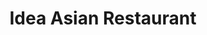 ---
layout: place
title: Idea Asian Restaurant
permalink: /new-jersey/clarksboro/idea-asian-restaurant.html
stateAbbr: NJ
stateName: New Jersey
cityName: Clarksboro
seo:
  type: restaurant
  links: https://m.facebook.com/people/Idea-Asian/100057585603666/
place_id: ChIJZ2dZJQ3bxokRNYHZtbOl7d4
photos:
  - name: >-
      places/ChIJZ2dZJQ3bxokRNYHZtbOl7d4/photos/AeeoHcJsTSGpnRhJJb1O4AwDHsf2_4vPboNWx3gBQwzfLiBf0mtjdTwDB4AgEc4Aqgg9nJZmZEtn3InHcY4jyi0UdtQNsnZ11Oy_oyLOccb9wRzESQM_GnuNhTsUccmB6fADfQbYcHAzbV349NDYDymQUQMUF9dvmKKs-6OU1ZNHzinRtptpnC0aTSn7VeupzQOKTV3frriq0Anvn2PPtBvqt7z1vjThBj2JqXaoRoWlXezRWW6eG3af6gyhNEGJhT-VV3zhNIFvaDX3A8-Y8JSnRgft1y2xQImxqMTwv8xv02mW3Zgjb3YqnNWI9nsoZXHkE0PPC0fo4ATCYh8mubsxTHGDY4oEtEg2DH2jiRxe4VtLku-FfUEBLDSk-0n2Rl7QMzYODIFFI5NEbJssuT9DZOZafh8WXUpDALHA9OPz0Cox8OAM
    widthPx: 1896
    heightPx: 2209
    authorAttributions:
      - displayName: Mike DeMeo
        uri: https://maps.google.com/maps/contrib/109180707600581243852
        photoUri: >-
          https://lh3.googleusercontent.com/a-/ALV-UjVKyFg7rVDztNh1e937bCRztyX5eC6Jg5CJ0XoKly02mcI1nn8Z=s100-p-k-no-mo
    flagContentUri: >-
      https://www.google.com/local/imagery/report/?cb_client=maps_api_places.places_api&image_key=!1e10!2sCIHM0ogKEICAgICkqsTEsAE&hl=en-US
    googleMapsUri: >-
      https://www.google.com/maps/place//data=!3m4!1e2!3m2!1sCIHM0ogKEICAgICkqsTEsAE!2e10!4m2!3m1!1s0x89c6db0d25596767:0xdeeda5b3b5d98135
  - name: >-
      places/ChIJZ2dZJQ3bxokRNYHZtbOl7d4/photos/AeeoHcLBzEpWV0r6SVppZwgLHSZLvA-GBRUz5npOnfqN8sphH7ZSQi16c9HyEU5adhCpvPod9BTENlVS8lxKNxfl7-60tFlcA0FpHTPDTXI-ZkybPPP7Tml-Pkf0le4m1qVjoGXpFCh35QpmOLCur9OBKXbpW0F5iRNdiq8XU1xUbRHynYuG4r0iBtTmNM4a4YSk4HF5ebIySBFs1yE-b-XtLdUp2xyY-uQX9BRJOqyxs5FL_fUvXYk42NsoTKu8zkgiA_ICXAnyXvoYRkA4Vwaf0aSjIx_wi8s2cqPKRqC_5tu5OsrQpa382zsXihGo678CHFKG9n9q7J-BMuOHri3cyHdEI4lfimj1DbjKinYcXI62yPZX9tcQv9UqJsVOpc0Pj1BW7Ng12TENItjFFl2ScmS8fwdqz75m5niBuP2cmmI
    widthPx: 4032
    heightPx: 3024
    authorAttributions:
      - displayName: Tanya Ponce
        uri: https://maps.google.com/maps/contrib/117124493567336593499
        photoUri: >-
          https://lh3.googleusercontent.com/a-/ALV-UjWJFqnbvCGMcmsX9hOX0ap3ACtQ3JIH-R-o78etcGFehy55D2vD=s100-p-k-no-mo
    flagContentUri: >-
      https://www.google.com/local/imagery/report/?cb_client=maps_api_places.places_api&image_key=!1e10!2sCIHM0ogKEICAgIDMyrHHRA&hl=en-US
    googleMapsUri: >-
      https://www.google.com/maps/place//data=!3m4!1e2!3m2!1sCIHM0ogKEICAgIDMyrHHRA!2e10!4m2!3m1!1s0x89c6db0d25596767:0xdeeda5b3b5d98135
  - name: >-
      places/ChIJZ2dZJQ3bxokRNYHZtbOl7d4/photos/AeeoHcIXlouDVocPnqb-dGJ_cMht2wGKKZb0q-ajnBaiwcgJZgN1MApVVNBoHfto671agUJZiKc2bmYaC7e4XoqfN_zznvBiXM-Z5asdT_6dT13KBbl5yZN4YVgCVcIFuMd7RUF_PuTwVO9B7uVMEt2DFaZJ1l0ijnPzImbJl3RXnty1_K9jQNaodo_FZagYa7ydQNezHjrxgh0AjpJh1GLFIsrgSheDCchf8S8gjBNwna7f3TuraWnobWGuSEm1o5B6gFnvGtssH5rX1br6OY0OfVt-0GTswiAC8pw7aLoz6XrPq9z9XSXiLgf9f0_p0a6rxb1ym5m_QKdF0v-E8jeTOO343MLdruZbQauZ9OEDMokei1KxLHVIK_D9K_KzkEZQLQ9B4Wl56LuOuvliyJ6eTw3hN7aop0niZ1W8VGZ1IRQRNTvo
    widthPx: 2268
    heightPx: 4032
    authorAttributions:
      - displayName: Brian Lux
        uri: https://maps.google.com/maps/contrib/102949564312701716607
        photoUri: >-
          https://lh3.googleusercontent.com/a-/ALV-UjVPm_pX5pYqX4axal2xuaTcTLZgy4az0gzgm8Ph7kbKpnxQc0-EfQ=s100-p-k-no-mo
    flagContentUri: >-
      https://www.google.com/local/imagery/report/?cb_client=maps_api_places.places_api&image_key=!1e10!2sCIHM0ogKEICAgIDp79K0vAE&hl=en-US
    googleMapsUri: >-
      https://www.google.com/maps/place//data=!3m4!1e2!3m2!1sCIHM0ogKEICAgIDp79K0vAE!2e10!4m2!3m1!1s0x89c6db0d25596767:0xdeeda5b3b5d98135
  - name: >-
      places/ChIJZ2dZJQ3bxokRNYHZtbOl7d4/photos/AeeoHcJdQDzO-1AEXHf2NqX0vmFjkJmS5YxchnQx5StE7qK0ZbnGS8fIXoTSIaQo0jb5Noqg4Avhg4M-zv8wcgLcp-Q35HBa71zCnmIWyEiGgG1iXdLUNmDVmuU636BqpdT6Y__u4wLUxNbQLHK-gAIYQVCHUz_7UKl0SJ_-9mhvvyFQhdkOC0P9RYr4_zVCULHHmv0yHNCVm0SXPN9fHgJT16VpjzHr7V7ucDRu-r39Ax8T3_saW5RZQEetIo6sSIprcAT8VZ31sHy6bvdNTSQOOavJOPrvn61HgQMJ8EqNUophOcHz3aFudu51f4PIkWBbZlrYXHxPqzvuEHP7d3gTkqcUwcpe-YSD1NtfMFEXHdpCkN8QTen0H7e6U4f7Kf6_ZWwjIrO2olKod_cXpsilGy-Mi9P38OPVoPaCKXp040tb4w
    widthPx: 1440
    heightPx: 1920
    authorAttributions:
      - displayName: Elaine Corcoran
        uri: https://maps.google.com/maps/contrib/102567834095199064195
        photoUri: >-
          https://lh3.googleusercontent.com/a-/ALV-UjVcQU01fLWeftZpvq7rKRN-8wyH1FDW6Be9LK6vrQ2B_Yc8hH2psg=s100-p-k-no-mo
    flagContentUri: >-
      https://www.google.com/local/imagery/report/?cb_client=maps_api_places.places_api&image_key=!1e10!2sCIHM0ogKEICAgID_ws3uQQ&hl=en-US
    googleMapsUri: >-
      https://www.google.com/maps/place//data=!3m4!1e2!3m2!1sCIHM0ogKEICAgID_ws3uQQ!2e10!4m2!3m1!1s0x89c6db0d25596767:0xdeeda5b3b5d98135
  - name: >-
      places/ChIJZ2dZJQ3bxokRNYHZtbOl7d4/photos/AeeoHcL2lJCafLsIF6BpsbW0Llod06UsFBqP0BS0OqTyFQcT9pJVp26L-woq2VRUpTESo_zTI0ci_lEkv-Q0j5PhOWFS86L1xq5tvlMWpz_ezv2kjld0tySrjzM3qvguvGL-cVht7wANGID_6ItEzqXmzf2SVBpKW2yq8o06TyhrKndOYzLkdJaTVOmMr1g1aTQUvFnQCYBAHsVqORhGSZj5pdMfSuQaOr00BU0ri1FMNt4RzeePCEq6NjGBjxB6EVN-pZJKv9erDufRMAM_S3B75TGPGWxtEvv1k5Nzp43K3QvIUfC602d5Dg1ChWQSsvLXNtzDUyIYmNwy6mn3mhF11pG5JW2um5NA9qoSLdAPNzBXfUW8GYyH6EEmfbw2TDKc0hXw-aGIvbfx-Fsmlb24c-bWtwCV4--6tJwMc2k9BSCahw
    widthPx: 4032
    heightPx: 3024
    authorAttributions:
      - displayName: Kurt Kirkham
        uri: https://maps.google.com/maps/contrib/100350547668330974559
        photoUri: >-
          https://lh3.googleusercontent.com/a-/ALV-UjXd6QmTWCuu-wFV8UuL_Cd_m9th0fq1VWoESP-lkhbh25uCUV_i=s100-p-k-no-mo
    flagContentUri: >-
      https://www.google.com/local/imagery/report/?cb_client=maps_api_places.places_api&image_key=!1e10!2sCIHM0ogKEICAgICM2t2QHw&hl=en-US
    googleMapsUri: >-
      https://www.google.com/maps/place//data=!3m4!1e2!3m2!1sCIHM0ogKEICAgICM2t2QHw!2e10!4m2!3m1!1s0x89c6db0d25596767:0xdeeda5b3b5d98135
  - name: >-
      places/ChIJZ2dZJQ3bxokRNYHZtbOl7d4/photos/AeeoHcLmzrMPp5iGvhK5PXqCt3odTy2E2XeAhatSXGJPuGhwniYpzVVmdwzS6ZEkhmRucUPyY6OlrLkgmuLddIWTFSy41xjh580BfweQoB4_o6lEbSiB3UFN8q6tgI4MO296dTWBrbCsg7L8MXCRXlRo7TiGIf7cJXuHNtkBsAHa1J58-S9hv_PCKqf7HiQMpIIcWxf6quardN45_97yp1SZk8BDAvDUfrSuTFi7H9q2T-vpMH3YQ8jw7xXCCdzeR4idoT6wl9alqhVpLEyEGAn86mBKio0M53ObSQp0yJFvZCezpfr01wRdARi0k67D1yUrDZBUw-DNnzn_7w_lXoz8yem-rx3YiDl0nkQC1jzv8nIYbzzy78wvcPPrrxJbB-Yyzw0oRcm7LZ6gSSFAWMkhBvtAmq73dxiwMgKw0wi3w5Hc4Uc
    widthPx: 4032
    heightPx: 1960
    authorAttributions:
      - displayName: U Do It
        uri: https://maps.google.com/maps/contrib/104968539056351191588
        photoUri: >-
          https://lh3.googleusercontent.com/a-/ALV-UjXpvLFfjX3URVhPFKu4vifhL6jck35PmKkFTcqaKexlwRL2bVVG=s100-p-k-no-mo
    flagContentUri: >-
      https://www.google.com/local/imagery/report/?cb_client=maps_api_places.places_api&image_key=!1e10!2sCIHM0ogKEICAgICkvvaCkwE&hl=en-US
    googleMapsUri: >-
      https://www.google.com/maps/place//data=!3m4!1e2!3m2!1sCIHM0ogKEICAgICkvvaCkwE!2e10!4m2!3m1!1s0x89c6db0d25596767:0xdeeda5b3b5d98135
  - name: >-
      places/ChIJZ2dZJQ3bxokRNYHZtbOl7d4/photos/AeeoHcKnj-N2Ic5NQMPLxqLaRdgv5ie1PmRjf9KP_3bbEyp-cOtkedxx6ntwbQN7xHG6Jr5a8YtSiX1fmdLn7UM9239VYBjbht8IbsVusSzrYj2pczBK62XabRCKX9mgeI9glFUZy24Ty0HhlScrc9Hjq0Il7GAwbfY_ioRA_kKnGuw7Po_JefdT7emhuWjIS4W_s_BrBj81ZJkIrZ4lHGAUvpXCBmTulFbW9RPaP8OI9aD-lviqzLwNfrfXYCAPRzL6fJkx9uwy9bHeAW1WuMyjp4bVu6s0Elawuc6ZDx_05L35sCQLSyUV_0d4BzTKkWYaNcFBozzgk555DNotgKHTYYunrkZ9I3MfbzIpzDsbQRNy0TFdXoGmnj-ota0SyjLri4Ei-iOQKDbCOWiHANDQHq9ilqnNVru76FM5pTyv-Z5kUQ
    widthPx: 4032
    heightPx: 1960
    authorAttributions:
      - displayName: U Do It
        uri: https://maps.google.com/maps/contrib/104968539056351191588
        photoUri: >-
          https://lh3.googleusercontent.com/a-/ALV-UjXpvLFfjX3URVhPFKu4vifhL6jck35PmKkFTcqaKexlwRL2bVVG=s100-p-k-no-mo
    flagContentUri: >-
      https://www.google.com/local/imagery/report/?cb_client=maps_api_places.places_api&image_key=!1e10!2sCIHM0ogKEICAgICkvvb1Wg&hl=en-US
    googleMapsUri: >-
      https://www.google.com/maps/place//data=!3m4!1e2!3m2!1sCIHM0ogKEICAgICkvvb1Wg!2e10!4m2!3m1!1s0x89c6db0d25596767:0xdeeda5b3b5d98135
  - name: >-
      places/ChIJZ2dZJQ3bxokRNYHZtbOl7d4/photos/AeeoHcL1L3gtfQdq-umRtM5bC8eU7QSYcIvXgnc21Y7_xESAzr3HrJjVVKxx_jlqZXZim4pGZMzViOuV5vxpepJIvZ9vO5w-Cs1-pq_tuuAhXMZyLogVTMMULf87ZhUopOsT8adf9tY1TUqxzhOL3BpoA7ERlz4ECoK0C3t-vUSRIWapity8_TojBUeTCP6DVVPxEu2cuUO1rUHLuFszZqvoTNk3ObK8KjFe7p_ITahF52fL31y6uSXZe9RcYEoHSpfEUuBqikujTeDANzBWA37wqUWsVMh-GCiGkYYcY2pmbyJ7GDhd3IxOLjoWSigw5Zp8gSfLefJTHopWh15c3oz4NScXvFA-3vyHUqlNlaMts_oYkCvAAomV3ihzptIDjWJMU3wQNljGcd42z2lMUrq0gnMyvrpBJw9cW7r72yoGZDL8zw
    widthPx: 3060
    heightPx: 4080
    authorAttributions:
      - displayName: Cherylann McDermott
        uri: https://maps.google.com/maps/contrib/100562833061344797401
        photoUri: >-
          https://lh3.googleusercontent.com/a/ACg8ocLPbupO84s_O6XfBAQMpK7usxUtA_xqJ9oMXWPUZKDZVgUTqQ=s100-p-k-no-mo
    flagContentUri: >-
      https://www.google.com/local/imagery/report/?cb_client=maps_api_places.places_api&image_key=!1e10!2sCIHM0ogKEICAgIC7zcXRCg&hl=en-US
    googleMapsUri: >-
      https://www.google.com/maps/place//data=!3m4!1e2!3m2!1sCIHM0ogKEICAgIC7zcXRCg!2e10!4m2!3m1!1s0x89c6db0d25596767:0xdeeda5b3b5d98135
  - name: >-
      places/ChIJZ2dZJQ3bxokRNYHZtbOl7d4/photos/AeeoHcJ50HcwzYJiS9O2h7JJN6gaaOoQSI1yQNAfu-MS3g-5n7vJl97Gu4gVII0c1LfZMcj00gcCViYf1MYGVvJLyhRYret7pPWCafJVgiTrqJBPPBq2CacDbLvqF6Dup3kWADlJBmMUM7W_kNKOLcWGatmhjRlYm7mku2uHTdKwpYbKG7xtT5yPY-l5OTTkVmSnGerMl0PA3-VQbx4J4LHb6JmD0T4Dh6Mh2QK72uBRc3MUDbuNKcEtBVs9eCv1HFRjqqjrBEMAYfffMaYt_RzNYrhbAwY_r64LUgJIs_SjUrbFqtSA-2_3diyPnZlGwecltC9fWEGOWq6rWI7yD5b2aa8JOaQ2mWQ7XIhLou0BnAy_PwJu4bUzg6PDCkPFy2wcPRa8nOdfYWexACEgAR6Vi50rVTdufvkclD3jKEHiSf0hoA
    widthPx: 4032
    heightPx: 3024
    authorAttributions:
      - displayName: Rick B.
        uri: https://maps.google.com/maps/contrib/117831647907474959841
        photoUri: >-
          https://lh3.googleusercontent.com/a-/ALV-UjW7faRMa-qCj9D959-ICygFjM8QrOeWDZydfoblE8h2WPP9DpKzww=s100-p-k-no-mo
    flagContentUri: >-
      https://www.google.com/local/imagery/report/?cb_client=maps_api_places.places_api&image_key=!1e10!2sCIHM0ogKEICAgID0y5juCA&hl=en-US
    googleMapsUri: >-
      https://www.google.com/maps/place//data=!3m4!1e2!3m2!1sCIHM0ogKEICAgID0y5juCA!2e10!4m2!3m1!1s0x89c6db0d25596767:0xdeeda5b3b5d98135
  - name: >-
      places/ChIJZ2dZJQ3bxokRNYHZtbOl7d4/photos/AeeoHcKtRzDnDkKSd7Uy0n2bQVpgD36W4Rv7hzQbQ3zoCDk9ytItbmmfckJ3hFTI1kTUfJaMrsk7fw4c8UfDcsxyecTN4gAAjGOP7lBUTYqRAdgJiK-UCW2UxWbBfv9tGqTMjATMSdYkkL6c-FGd-p5OdsJClZC9-XujpXtYV_tuTa-6zp4H2N5c04AGAf0QV3by_S1u-kg-6bzldQcXz4j9nfHTszy7P5flvgemQLhObrZNHd9hruVwz50uCu1fnZmZZclQskFEtXF-z-RELrp-jRo-lgL1umSC0LEd5oekTcg5-sXJ9-02yApyuuX5VpQYAqtowu0FkAq1ikiITB8ibkbEEubCJGJns4O5GZ36qpw0p_HJZnkQXGj75uT2-X4EpfhNb6tri63zPYL_lpHLGG8_Gu82Im12o7z-QKXzNPKCwDq6
    widthPx: 4032
    heightPx: 1960
    authorAttributions:
      - displayName: U Do It
        uri: https://maps.google.com/maps/contrib/104968539056351191588
        photoUri: >-
          https://lh3.googleusercontent.com/a-/ALV-UjXpvLFfjX3URVhPFKu4vifhL6jck35PmKkFTcqaKexlwRL2bVVG=s100-p-k-no-mo
    flagContentUri: >-
      https://www.google.com/local/imagery/report/?cb_client=maps_api_places.places_api&image_key=!1e10!2sCIHM0ogKEICAgICkvrbbuQE&hl=en-US
    googleMapsUri: >-
      https://www.google.com/maps/place//data=!3m4!1e2!3m2!1sCIHM0ogKEICAgICkvrbbuQE!2e10!4m2!3m1!1s0x89c6db0d25596767:0xdeeda5b3b5d98135
address: 121 Berkley Rd, Clarksboro, NJ 08020, USA
street: 121 Berkley Rd
city: Clarksboro
state: NJ
zip: '08020'
country: USA
neighborhood: Clarksboro
latitude: '39.814199'
longitude: '-75.223819'
accessibility_options:
  wheelchairAccessibleParking: true
  wheelchairAccessibleEntrance: true
  wheelchairAccessibleRestroom: true
  wheelchairAccessibleSeating: true
business_status: OPERATIONAL
name: Idea Asian Restaurant
google_maps_links:
  directionsUri: >-
    https://www.google.com/maps/dir//''/data=!4m7!4m6!1m1!4e2!1m2!1m1!1s0x89c6db0d25596767:0xdeeda5b3b5d98135!3e0
  placeUri: https://maps.google.com/?cid=16063677637169086773
  writeAReviewUri: >-
    https://www.google.com/maps/place//data=!4m3!3m2!1s0x89c6db0d25596767:0xdeeda5b3b5d98135!12e1
  reviewsUri: >-
    https://www.google.com/maps/place//data=!4m4!3m3!1s0x89c6db0d25596767:0xdeeda5b3b5d98135!9m1!1b1
  photosUri: >-
    https://www.google.com/maps/place//data=!4m3!3m2!1s0x89c6db0d25596767:0xdeeda5b3b5d98135!10e5
primary_type: Asian Restaurant
opening_hours:
  regular: null
  current: null
secondary_opening_hours:
  regular:
    weekdayDescriptions: null
    type: null
  current:
    weekdayDescriptions: null
    type: null
phone: (856) 599-1668
price_level: PRICE_LEVEL_MODERATE
price_range: $10 &ndash; $20
rating: '4.4'
rating_count: 0
website: https://m.facebook.com/people/Idea-Asian/100057585603666/
description: >-
  Exploring Idea Asian Restaurant in Clarksboro, NJ$$$Idea Asian Restaurant in
  Clarksboro, New Jersey, stands out as a welcoming spot for Asian dining
  enthusiasts seeking fresh and flavorful options. This casual eatery features a
  diverse menu that highlights sushi, Chinese, and Thai specialties, making it a
  go-to choice for those exploring sushi restaurants nearby. With its emphasis
  on high-quality ingredients and accessible features like wheelchair-friendly
  entrances and ample parking, the restaurant offers a comfortable atmosphere
  for dine-in or takeout experiences. Visitors can enjoy a variety of dishes
  that blend traditional flavors with everyday appeal, perfect for anyone
  hunting for top-rated sushi close to home. Overall, it's an ideal destination
  for satisfying cravings with authentic Asian fare in a relaxed setting.
generative_summary: >-
  Exploring Idea Asian Restaurant in Clarksboro, NJ$$$Idea Asian Restaurant in
  Clarksboro, New Jersey, stands out as a welcoming spot for Asian dining
  enthusiasts seeking fresh and flavorful options. This casual eatery features a
  diverse menu that highlights sushi, Chinese, and Thai specialties, making it a
  go-to choice for those exploring sushi restaurants nearby. With its emphasis
  on high-quality ingredients and accessible features like wheelchair-friendly
  entrances and ample parking, the restaurant offers a comfortable atmosphere
  for dine-in or takeout experiences. Visitors can enjoy a variety of dishes
  that blend traditional flavors with everyday appeal, perfect for anyone
  hunting for top-rated sushi close to home. Overall, it's an ideal destination
  for satisfying cravings with authentic Asian fare in a relaxed setting.
generative_disclosure: Summarized by AI using the Grok-3-Mini model.
reviews:
  - name: >-
      places/ChIJZ2dZJQ3bxokRNYHZtbOl7d4/reviews/ChZDSUhNMG9nS0VJQ0FnTUNROW9iUklBEAE
    relativePublishTimeDescription: a month ago
    rating: 5
    text:
      text: >-
        I - I love this restaurant so much it's my absolute favorite if I want
        to get high quality comfort food!

        D- Don't skip coming here if you live near or are coming in from out of
        town. The environment is very welcoming!

        E- Every time I come here I am greeted by reliant and efficient service
        that has seriously never brought me down.

        A- All the food is so delicious!! The pink lady is my go-to order and
        seriously every time I put the roll in my mouth I am transported to my
        personal heaven.


        This family owned sushi restaurant is the best restaurant in the area.
        The owner Kerry is seriously so sweet and you can tell that she is so
        passionate about her business.

        If you are hesitant to enter, just give it a try and you will not regret
        it!!!!
      languageCode: en
    originalText:
      text: >-
        I - I love this restaurant so much it's my absolute favorite if I want
        to get high quality comfort food!

        D- Don't skip coming here if you live near or are coming in from out of
        town. The environment is very welcoming!

        E- Every time I come here I am greeted by reliant and efficient service
        that has seriously never brought me down.

        A- All the food is so delicious!! The pink lady is my go-to order and
        seriously every time I put the roll in my mouth I am transported to my
        personal heaven.


        This family owned sushi restaurant is the best restaurant in the area.
        The owner Kerry is seriously so sweet and you can tell that she is so
        passionate about her business.

        If you are hesitant to enter, just give it a try and you will not regret
        it!!!!
      languageCode: en
    authorAttribution:
      displayName: Regina Lee
      uri: https://www.google.com/maps/contrib/108560685138347410193/reviews
      photoUri: >-
        https://lh3.googleusercontent.com/a/ACg8ocJ1WXbLx3004rsAc9qJzdAjt3u6g8ifeuZM_oqnRJQAKaiUYg=s128-c0x00000000-cc-rp-mo
    publishTime: '2025-03-04T06:59:37.842093Z'
    flagContentUri: >-
      https://www.google.com/local/review/rap/report?postId=ChZDSUhNMG9nS0VJQ0FnTUNROW9iUklBEAE&d=17924085&t=1
    googleMapsUri: >-
      https://www.google.com/maps/reviews/data=!4m6!14m5!1m4!2m3!1sChZDSUhNMG9nS0VJQ0FnTUNROW9iUklBEAE!2m1!1s0x89c6db0d25596767:0xdeeda5b3b5d98135
  - name: >-
      places/ChIJZ2dZJQ3bxokRNYHZtbOl7d4/reviews/ChdDSUhNMG9nS0VJQ0FnTUNRM0pQODlBRRAB
    relativePublishTimeDescription: a month ago
    rating: 3
    text:
      text: >-
        I don’t know if the day you order, chef cooking, or flow of business is
        what has determined the taste of take out food but it has been hit or
        miss. When this place first opened it was AMAZING. After awhile I
        ordered on a Sunday and the food was terrible. Some time has passed so I
        decided to try again and unfortunately the food is disappointing again
        yet last Saturday it was perfect. Today  our Gyoza rolls were burnt and
        the Vegetable lo mein was tasteless w very little veggies. They can’t
        seem to get the General Tso chicken to our liking.. despite ordering x x
        spicy the sauce is SWEET w no heat at all. I LOVE Asian food and hope
        they get it together.
      languageCode: en
    originalText:
      text: >-
        I don’t know if the day you order, chef cooking, or flow of business is
        what has determined the taste of take out food but it has been hit or
        miss. When this place first opened it was AMAZING. After awhile I
        ordered on a Sunday and the food was terrible. Some time has passed so I
        decided to try again and unfortunately the food is disappointing again
        yet last Saturday it was perfect. Today  our Gyoza rolls were burnt and
        the Vegetable lo mein was tasteless w very little veggies. They can’t
        seem to get the General Tso chicken to our liking.. despite ordering x x
        spicy the sauce is SWEET w no heat at all. I LOVE Asian food and hope
        they get it together.
      languageCode: en
    authorAttribution:
      displayName: Eva Zee
      uri: https://www.google.com/maps/contrib/112805948591060380703/reviews
      photoUri: >-
        https://lh3.googleusercontent.com/a/ACg8ocK16X62SLGazpdtl1_y_a3Zfkvjox_N45nKhhR0vbTctZQGPw=s128-c0x00000000-cc-rp-mo-ba2
    publishTime: '2025-03-02T23:27:47.791601Z'
    flagContentUri: >-
      https://www.google.com/local/review/rap/report?postId=ChdDSUhNMG9nS0VJQ0FnTUNRM0pQODlBRRAB&d=17924085&t=1
    googleMapsUri: >-
      https://www.google.com/maps/reviews/data=!4m6!14m5!1m4!2m3!1sChdDSUhNMG9nS0VJQ0FnTUNRM0pQODlBRRAB!2m1!1s0x89c6db0d25596767:0xdeeda5b3b5d98135
  - name: >-
      places/ChIJZ2dZJQ3bxokRNYHZtbOl7d4/reviews/ChZDSUhNMG9nS0VJQ0FnTUNBcXBPZkNnEAE
    relativePublishTimeDescription: 2 months ago
    rating: 5
    text:
      text: >-
        All the dishes we had were beautifully prepared with very fresh
        ingredients, vegetables and seafood in our cases. A very good
        restaurant. In my experience the best in this area. And the prices were
        very fair
      languageCode: en
    originalText:
      text: >-
        All the dishes we had were beautifully prepared with very fresh
        ingredients, vegetables and seafood in our cases. A very good
        restaurant. In my experience the best in this area. And the prices were
        very fair
      languageCode: en
    authorAttribution:
      displayName: Charles Meloy
      uri: https://www.google.com/maps/contrib/111135090012935664374/reviews
      photoUri: >-
        https://lh3.googleusercontent.com/a-/ALV-UjXig4nPHtv8jhp9pEK7Y3lQmf1Q2m9uRWBoc9vZXFv-duULGTZ3=s128-c0x00000000-cc-rp-mo
    publishTime: '2025-01-30T23:31:18.888291Z'
    flagContentUri: >-
      https://www.google.com/local/review/rap/report?postId=ChZDSUhNMG9nS0VJQ0FnTUNBcXBPZkNnEAE&d=17924085&t=1
    googleMapsUri: >-
      https://www.google.com/maps/reviews/data=!4m6!14m5!1m4!2m3!1sChZDSUhNMG9nS0VJQ0FnTUNBcXBPZkNnEAE!2m1!1s0x89c6db0d25596767:0xdeeda5b3b5d98135
  - name: >-
      places/ChIJZ2dZJQ3bxokRNYHZtbOl7d4/reviews/ChZDSUhNMG9nS0VJQ0FnSUN3eVBicVl3EAE
    relativePublishTimeDescription: 7 years ago
    rating: 5
    text:
      text: >-
        Excellent meals for our group . Prices were very fair and the place was
        very clean with an appealing atmosphere. Definitely going to make this a
        regular lunch/dinner stop. Everyone had both appetizers and dinners. 
        Tasted all the plates and was very impressed.  The service was very good
        and friendly.  Pictures of lettuce wraps, vegetable dumplings, spring
        rolls, and salmon sushi. Finally, a great Asian/Sushi place in the
        Mantua - East Greenwich area.  It is a BYOB and you can walk from the
        Death of the Fox brewery in the same plaza before or after dinner.  They
        also do takeout if you want to eat in the brewery.  Highly recommend!
      languageCode: en
    originalText:
      text: >-
        Excellent meals for our group . Prices were very fair and the place was
        very clean with an appealing atmosphere. Definitely going to make this a
        regular lunch/dinner stop. Everyone had both appetizers and dinners. 
        Tasted all the plates and was very impressed.  The service was very good
        and friendly.  Pictures of lettuce wraps, vegetable dumplings, spring
        rolls, and salmon sushi. Finally, a great Asian/Sushi place in the
        Mantua - East Greenwich area.  It is a BYOB and you can walk from the
        Death of the Fox brewery in the same plaza before or after dinner.  They
        also do takeout if you want to eat in the brewery.  Highly recommend!
      languageCode: en
    authorAttribution:
      displayName: William DiAntonio
      uri: https://www.google.com/maps/contrib/106403862392633514679/reviews
      photoUri: >-
        https://lh3.googleusercontent.com/a/ACg8ocI8ZXf66jKPStBLV2CBR0UBcr-sbeX2m49Ggxx2TunVVDJr_w=s128-c0x00000000-cc-rp-mo-ba6
    publishTime: '2018-03-10T02:26:48.383Z'
    flagContentUri: >-
      https://www.google.com/local/review/rap/report?postId=ChZDSUhNMG9nS0VJQ0FnSUN3eVBicVl3EAE&d=17924085&t=1
    googleMapsUri: >-
      https://www.google.com/maps/reviews/data=!4m6!14m5!1m4!2m3!1sChZDSUhNMG9nS0VJQ0FnSUN3eVBicVl3EAE!2m1!1s0x89c6db0d25596767:0xdeeda5b3b5d98135
  - name: >-
      places/ChIJZ2dZJQ3bxokRNYHZtbOl7d4/reviews/ChdDSUhNMG9nS0VJQ0FnSURJOTYyUTRBRRAB
    relativePublishTimeDescription: 6 years ago
    rating: 5
    text:
      text: >-
        IDEA Asian Restaurant is in my top five best asian restaurants. I
        ordered Szechuan Peppercorn Beef and Mrs. U Do It ordered Crispy Chicken
        and Shrimp with Honeywalnut.  It was a great meal. Our bill was $52 w/o
        tip. The place was very clean and the staff was super nice. This is U Do
        It approved.
      languageCode: en
    originalText:
      text: >-
        IDEA Asian Restaurant is in my top five best asian restaurants. I
        ordered Szechuan Peppercorn Beef and Mrs. U Do It ordered Crispy Chicken
        and Shrimp with Honeywalnut.  It was a great meal. Our bill was $52 w/o
        tip. The place was very clean and the staff was super nice. This is U Do
        It approved.
      languageCode: en
    authorAttribution:
      displayName: U Do It
      uri: https://www.google.com/maps/contrib/104968539056351191588/reviews
      photoUri: >-
        https://lh3.googleusercontent.com/a-/ALV-UjXpvLFfjX3URVhPFKu4vifhL6jck35PmKkFTcqaKexlwRL2bVVG=s128-c0x00000000-cc-rp-mo-ba6
    publishTime: '2019-01-26T22:42:10.491119338Z'
    flagContentUri: >-
      https://www.google.com/local/review/rap/report?postId=ChdDSUhNMG9nS0VJQ0FnSURJOTYyUTRBRRAB&d=17924085&t=1
    googleMapsUri: >-
      https://www.google.com/maps/reviews/data=!4m6!14m5!1m4!2m3!1sChdDSUhNMG9nS0VJQ0FnSURJOTYyUTRBRRAB!2m1!1s0x89c6db0d25596767:0xdeeda5b3b5d98135
review_summary: >-
  What Customers Are Buzzing About$$$Folks rave about the fresh ingredients and
  tasty dishes at this spot, often highlighting the delicious sushi rolls and
  flavorful appetizers that make meals feel special. While most experiences
  praise the efficient service and welcoming vibe, a few mention occasional
  inconsistencies in flavor, suggesting it's best to visit during busier times
  for the most reliable results. Overall, the consensus leans positive, with
  many appreciating the fair prices and variety that cater to families and
  groups alike. It's clear that diners love the comforting atmosphere and solid
  portions, making it a solid pick for anyone searching for sushi places near
  me. If you're in the mood for a casual meal, this restaurant delivers a
  generally enjoyable experience that's worth trying out.
review_disclosure: Summarized by AI using the Grok-3-Mini model.
parking_options:
  freeParkingLot: true
  freeStreetParking: true
  valetParking: false
payment_options:
  acceptsCreditCards: true
  acceptsDebitCards: true
  acceptsCashOnly: false
  acceptsNfc: true
allow_dogs: null
curbside_pickup: null
delivery: null
dine_in: true
good_for_children: true
good_for_groups: true
good_for_sports: false
live_music: false
menu_for_children: null
outdoor_seating: false
reservable: null
restroom: true
serves_beer: false
serves_breakfast: false
serves_brunch: false
serves_cocktails: false
serves_coffee: null
serves_dinner: true
serves_dessert: true
serves_lunch: true
serves_vegetarian_food: true
serves_wine: false
takeout: true
update_category: pro
places_description: null

---